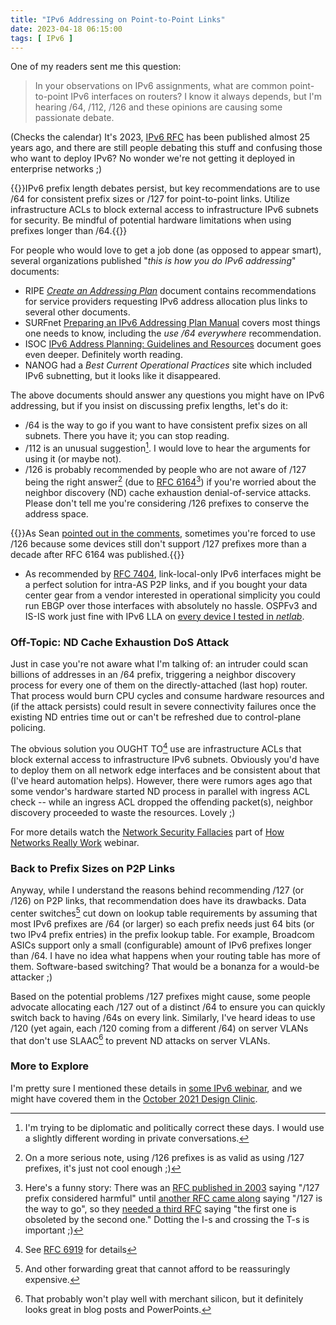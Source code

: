 ```yaml
---
title: "IPv6 Addressing on Point-to-Point Links"
date: 2023-04-18 06:15:00
tags: [ IPv6 ]
---
```

One of my readers sent me this question:

> In your observations on IPv6 assignments, what are common point-to-point IPv6 interfaces on routers?  I know it always depends, but I'm hearing /64, /112, /126 and these opinions are causing some passionate debate.

(Checks the calendar) It's 2023, [IPv6 RFC](https://www.rfc-editor.org/rfc/rfc2460) has been published almost 25 years ago, and there are still people debating this stuff and confusing those who want to deploy IPv6? No wonder we're not getting it deployed in enterprise networks ;)
<!--more-->
{{<tldr model="ChatGPT GPT-4">}}IPv6 prefix length debates persist, but key recommendations are to use /64 for consistent prefix sizes or /127 for point-to-point links. Utilize infrastructure ACLs to block external access to infrastructure IPv6 subnets for security. Be mindful of potential hardware limitations when using prefixes longer than /64.{{</tldr>}}

For people who would love to get a job done (as opposed to appear smart), several organizations published "_this is how you do IPv6 addressing_" documents:

* RIPE _[Create an Addressing Plan](https://www.ripe.net/publications/ipv6-info-centre/deployment-planning/create-an-addressing-plan)_ document contains recommendations for service providers requesting IPv6 address allocation plus links to several other documents.
* SURFnet [Preparing an IPv6 Addressing Plan Manual](https://www.ripe.net/support/training/material/IPv6-for-LIRs-Training-Course/Preparing-an-IPv6-Addressing-Plan.pdf) covers most things one needs to know, including the _use /64 everywhere_ recommendation.
* ISOC [IPv6 Address Planning: Guidelines and Resources](https://www.internetsociety.org/resources/deploy360/2013/ipv6-address-planning-guidelines-for-ipv6-address-allocation/) document goes even deeper. Definitely worth reading.
* NANOG had a _Best Current Operational Practices_ site which included IPv6 subnetting, but it looks like it disappeared.

The above documents should answer any questions you might have on IPv6 addressing, but if you insist on discussing prefix lengths, let's do it:

* /64 is the way to go if you want to have consistent prefix sizes on all subnets. There you have it; you can stop reading.
* /112 is an unusual suggestion[^PC]. I would love to hear the arguments for using it (or maybe not).
* /126 is probably recommended by people who are not aware of /127 being the right answer[^HIP] (due to [RFC 6164](https://www.rfc-editor.org/rfc/rfc6164)[^6164]) if you're worried about the neighbor discovery (ND) cache exhaustion denial-of-service attacks. Please don't tell me you're considering /126 prefixes to conserve the address space.

{{<note warn>}}As Sean [pointed out in the comments](/2023/04/ipv6-p2p-addressing.html#1763), sometimes you're forced to use /126 because some devices still don't support /127 prefixes more than a decade after RFC 6164 was published.{{</note>}}

* As recommended by [RFC 7404](https://www.rfc-editor.org/rfc/rfc7404.html), link-local-only IPv6 interfaces might be a perfect solution for intra-AS P2P links, and if you bought your data center gear from a vendor interested in operational simplicity you could run EBGP over those interfaces with absolutely no hassle. OSPFv3 and IS-IS work just fine with IPv6 LLA on [every device I tested in _netlab_](https://netlab.tools/platforms/#supported-configuration-modules).

[^HIP]: On a more serious note, using /126 prefixes is as valid as using /127 prefixes, it's just not cool enough ;)

[^PC]: I'm trying to be diplomatic and politically correct these days. I would use a slightly different wording in private conversations.

[^6164]: Here's a funny story: There was an [RFC published in 2003](https://www.rfc-editor.org/rfc/rfc3627) saying "/127 prefix considered harmful" until [another RFC came along](https://www.rfc-editor.org/rfc/rfc6164) saying "/127 is the way to go", so they [needed a third RFC](https://www.rfc-editor.org/rfc/rfc6547) saying "the first one is obsoleted by the second one." Dotting the I-s and crossing the T-s is important ;)

### Off-Topic: ND Cache Exhaustion DoS Attack

Just in case you're not aware what I'm talking of: an intruder could scan billions of addresses in an /64 prefix, triggering a neighbor discovery process for every one of them on the directly-attached (last hop) router. That process would burn CPU cycles and consume hardware resources and (if the attack persists) could result in severe connectivity failures once the existing ND entries time out or can't be refreshed due to control-plane policing.

The obvious solution you OUGHT TO[^YRS] use are infrastructure ACLs that block external access to infrastructure IPv6 subnets. Obviously you'd have to deploy them on all network edge interfaces and be consistent about that (I've heard automation helps). However, there were rumors ages ago that some vendor's hardware started ND process in parallel with ingress ACL check -- while an ingress ACL dropped the offending packet(s), neighbor discovery proceeded to waste the resources. Lovely ;)

For more details watch the [Network Security Fallacies](https://my.ipspace.net/bin/list?id=Net101#NETSEC) part of [How Networks Really Work](https://www.ipspace.net/How_Networks_Really_Work) webinar.

[^YRS]: See [RFC 6919](https://www.rfc-editor.org/rfc/rfc6919) for details

### Back to Prefix Sizes on P2P Links

Anyway, while I understand the reasons behind recommending /127 (or /126) on P2P links, that recommendation does have its drawbacks. Data center switches[^FG] cut down on lookup table requirements by assuming that most IPv6 prefixes are /64 (or larger) so each prefix needs just 64 bits (or two IPv4 prefix entries) in the prefix lookup table. For example, Broadcom ASICs support only a small (configurable) amount of IPv6 prefixes longer than /64. I have no idea what happens when your routing table has more of them. Software-based switching? That would be a bonanza for a would-be attacker ;)

[^FG]: And other forwarding great that cannot afford to be reassuringly expensive.

Based on the potential problems /127 prefixes might cause, some people advocate allocating each /127 out of a distinct /64 to ensure you can quickly switch back to having /64s on every link. 
Similarly, I've heard ideas to use /120 (yet again, each /120 coming from a different /64) on server VLANs that don't use SLAAC[^MC] to prevent ND attacks on server VLANs.

### More to Explore

I'm pretty sure I mentioned these details in [some IPv6 webinar](https://www.ipspace.net/IPv6), and we might have covered them in the [October 2021 Design Clinic](https://my.ipspace.net/bin/list?id=Design#2021_10).

[^MC]: That probably won't play well with merchant silicon, but it definitely looks great in blog posts and PowerPoints.
